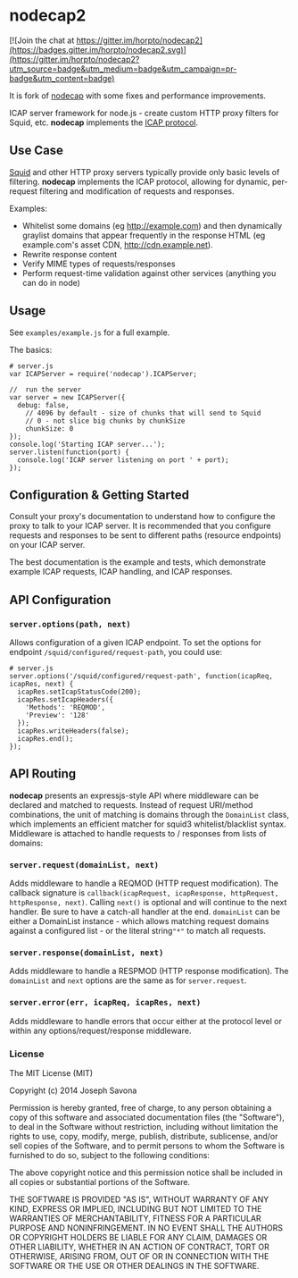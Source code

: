 nodecap2
=======

[![Join the chat at https://gitter.im/horpto/nodecap2](https://badges.gitter.im/horpto/nodecap2.svg)](https://gitter.im/horpto/nodecap2?utm_source=badge&utm_medium=badge&utm_campaign=pr-badge&utm_content=badge)

It is fork of [nodecap](https://www.npmjs.com/package/nodecap) with some fixes and performance improvements.

ICAP server framework for node.js - create custom HTTP proxy filters for Squid, etc. **nodecap** implements the [ICAP protocol](http://www.icap-forum.org/documents/specification/rfc3507.txt).

## Use Case
[Squid](http://www.squid-cache.org/) and other HTTP proxy servers typically provide only basic levels of filtering. **nodecap** implements the ICAP protocol, allowing for dynamic, per-request filtering and modification of requests and responses.

Examples:

* Whitelist some domains (eg http://example.com) and then dynamically graylist domains that appear frequently in the response HTML (eg example.com's asset CDN, http://cdn.example.net).
* Rewrite response content
* Verify MIME types of requests/responses
* Perform request-time validation against other services (anything you can do in node)


## Usage

See `examples/example.js` for a full example.

The basics:

	# server.js
	var ICAPServer = require('nodecap').ICAPServer;

	//  run the server
	var server = new ICAPServer({
	  debug: false,
		// 4096 by default - size of chunks that will send to Squid
		// 0 - not slice big chunks by chunkSize
		chunkSize: 0
	});
	console.log('Starting ICAP server...');
	server.listen(function(port) {
	  console.log('ICAP server listening on port ' + port);
	});


## Configuration & Getting Started

Consult your proxy's documentation to understand how to configure the proxy to talk to your ICAP server. It is recommended that you configure requests and responses to be sent to different paths (resource endpoints) on your ICAP server.

The best documentation is the example and tests, which demonstrate example ICAP requests, ICAP handling, and ICAP responses.

## API Configuration

### `server.options(path, next)`
Allows configuration of a given ICAP endpoint. To set the options for endpoint `/squid/configured/request-path`, you could use:

	# server.js
	server.options('/squid/configured/request-path', function(icapReq, icapRes, next) {
	  icapRes.setIcapStatusCode(200);
	  icapRes.setIcapHeaders({
	    'Methods': 'REQMOD',
	    'Preview': '128'
	  });
	  icapRes.writeHeaders(false);
	  icapRes.end();
	});

## API Routing

**nodecap** presents an expressjs-style API where middleware can be declared and matched to requests. Instead of request URI/method combinations, the unit of matching is domains through the `DomainList` class, which implements an efficient matcher for squid3 whitelist/blacklist syntax. Middleware is attached to handle requests to / responses from lists of domains:

### `server.request(domainList, next)`
Adds middleware to handle a REQMOD (HTTP request modification). The callback signature is `callback(icapRequest, icapResponse, httpRequest, httpResponse, next)`. Calling `next()` is optional and will continue to the next handler. Be sure to have a catch-all handler at the end. `domainList` can be either a DomainList instance - which allows matching request domains against a configured list - or the literal string`"*"` to match all requests.

### `server.response(domainList, next)`
Adds middleware to handle a RESPMOD (HTTP response modification). The `domainList` and `next` options are the same as for `server.request`.

### `server.error(err, icapReq, icapRes, next)`
Adds middleware to handle errors that occur either at the protocol level or within any options/request/response middleware.


### License

The MIT License (MIT)

Copyright (c) 2014 Joseph Savona

Permission is hereby granted, free of charge, to any person obtaining a copy of
this software and associated documentation files (the "Software"), to deal in
the Software without restriction, including without limitation the rights to
use, copy, modify, merge, publish, distribute, sublicense, and/or sell copies of
the Software, and to permit persons to whom the Software is furnished to do so,
subject to the following conditions:

The above copyright notice and this permission notice shall be included in all
copies or substantial portions of the Software.

THE SOFTWARE IS PROVIDED "AS IS", WITHOUT WARRANTY OF ANY KIND, EXPRESS OR
IMPLIED, INCLUDING BUT NOT LIMITED TO THE WARRANTIES OF MERCHANTABILITY, FITNESS
FOR A PARTICULAR PURPOSE AND NONINFRINGEMENT. IN NO EVENT SHALL THE AUTHORS OR
COPYRIGHT HOLDERS BE LIABLE FOR ANY CLAIM, DAMAGES OR OTHER LIABILITY, WHETHER
IN AN ACTION OF CONTRACT, TORT OR OTHERWISE, ARISING FROM, OUT OF OR IN
CONNECTION WITH THE SOFTWARE OR THE USE OR OTHER DEALINGS IN THE SOFTWARE.
